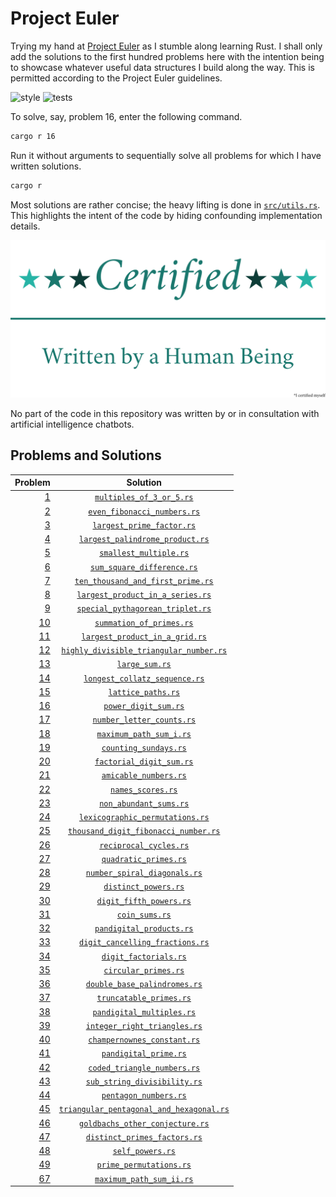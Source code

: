 # Project Euler
Trying my hand at [Project Euler](https://projecteuler.net) as I stumble along learning Rust. I shall only add the
solutions to the first hundred problems here with the intention being to showcase whatever useful data structures I
build along the way. This is permitted according to the Project Euler guidelines.

![style](https://github.com/tfpf/project-euler/actions/workflows/style.yml/badge.svg)
![tests](https://github.com/tfpf/project-euler/actions/workflows/tests.yml/badge.svg)

To solve, say, problem 16, enter the following command.

```sh
cargo r 16
```

Run it without arguments to sequentially solve all problems for which I have written solutions.

```sh
cargo r
```

Most solutions are rather concise; the heavy lifting is done in [`src/utils.rs`](src/utils.rs). This highlights the
intent of the code by hiding confounding implementation details.

<p align="center">
 <img src="badges/certified_human.svg" />
</p>

No part of the code in this repository was written by or in consultation with artificial intelligence chatbots.

## Problems and Solutions
|Problem|Solution|
|-:|:-:|
|[1](https://projecteuler.net/problem=1)|[`multiples_of_3_or_5.rs`](src/solutions/multiples_of_3_or_5.rs)|
|[2](https://projecteuler.net/problem=2)|[`even_fibonacci_numbers.rs`](src/solutions/even_fibonacci_numbers.rs)|
|[3](https://projecteuler.net/problem=3)|[`largest_prime_factor.rs`](src/solutions/largest_prime_factor.rs)|
|[4](https://projecteuler.net/problem=4)|[`largest_palindrome_product.rs`](src/solutions/largest_palindrome_product.rs)|
|[5](https://projecteuler.net/problem=5)|[`smallest_multiple.rs`](src/solutions/smallest_multiple.rs)|
|[6](https://projecteuler.net/problem=6)|[`sum_square_difference.rs`](src/solutions/sum_square_difference.rs)|
|[7](https://projecteuler.net/problem=7)|[`ten_thousand_and_first_prime.rs`](src/solutions/ten_thousand_and_first_prime.rs)|
|[8](https://projecteuler.net/problem=8)|[`largest_product_in_a_series.rs`](src/solutions/largest_product_in_a_series.rs)|
|[9](https://projecteuler.net/problem=9)|[`special_pythagorean_triplet.rs`](src/solutions/special_pythagorean_triplet.rs)|
|[10](https://projecteuler.net/problem=10)|[`summation_of_primes.rs`](src/solutions/summation_of_primes.rs)|
|[11](https://projecteuler.net/problem=11)|[`largest_product_in_a_grid.rs`](src/solutions/largest_product_in_a_grid.rs)|
|[12](https://projecteuler.net/problem=12)|[`highly_divisible_triangular_number.rs`](src/solutions/highly_divisible_triangular_number.rs)|
|[13](https://projecteuler.net/problem=13)|[`large_sum.rs`](src/solutions/large_sum.rs)|
|[14](https://projecteuler.net/problem=14)|[`longest_collatz_sequence.rs`](src/solutions/longest_collatz_sequence.rs)|
|[15](https://projecteuler.net/problem=15)|[`lattice_paths.rs`](src/solutions/lattice_paths.rs)|
|[16](https://projecteuler.net/problem=16)|[`power_digit_sum.rs`](src/solutions/power_digit_sum.rs)|
|[17](https://projecteuler.net/problem=17)|[`number_letter_counts.rs`](src/solutions/number_letter_counts.rs)|
|[18](https://projecteuler.net/problem=18)|[`maximum_path_sum_i.rs`](src/solutions/maximum_path_sum_i.rs)|
|[19](https://projecteuler.net/problem=19)|[`counting_sundays.rs`](src/solutions/counting_sundays.rs)|
|[20](https://projecteuler.net/problem=20)|[`factorial_digit_sum.rs`](src/solutions/factorial_digit_sum.rs)|
|[21](https://projecteuler.net/problem=21)|[`amicable_numbers.rs`](src/solutions/amicable_numbers.rs)|
|[22](https://projecteuler.net/problem=22)|[`names_scores.rs`](src/solutions/names_scores.rs)|
|[23](https://projecteuler.net/problem=23)|[`non_abundant_sums.rs`](src/solutions/non_abundant_sums.rs)|
|[24](https://projecteuler.net/problem=24)|[`lexicographic_permutations.rs`](src/solutions/lexicographic_permutations.rs)|
|[25](https://projecteuler.net/problem=25)|[`thousand_digit_fibonacci_number.rs`](src/solutions/thousand_digit_fibonacci_number.rs)|
|[26](https://projecteuler.net/problem=26)|[`reciprocal_cycles.rs`](src/solutions/reciprocal_cycles.rs)|
|[27](https://projecteuler.net/problem=27)|[`quadratic_primes.rs`](src/solutions/quadratic_primes.rs)|
|[28](https://projecteuler.net/problem=28)|[`number_spiral_diagonals.rs`](src/solutions/number_spiral_diagonals.rs)|
|[29](https://projecteuler.net/problem=29)|[`distinct_powers.rs`](src/solutions/distinct_powers.rs)|
|[30](https://projecteuler.net/problem=30)|[`digit_fifth_powers.rs`](src/solutions/digit_fifth_powers.rs)|
|[31](https://projecteuler.net/problem=31)|[`coin_sums.rs`](src/solutions/coin_sums.rs)|
|[32](https://projecteuler.net/problem=32)|[`pandigital_products.rs`](src/solutions/pandigital_products.rs)|
|[33](https://projecteuler.net/problem=33)|[`digit_cancelling_fractions.rs`](src/solutions/digit_cancelling_fractions.rs)|
|[34](https://projecteuler.net/problem=34)|[`digit_factorials.rs`](src/solutions/digit_factorials.rs)|
|[35](https://projecteuler.net/problem=35)|[`circular_primes.rs`](src/solutions/circular_primes.rs)|
|[36](https://projecteuler.net/problem=36)|[`double_base_palindromes.rs`](src/solutions/double_base_palindromes.rs)|
|[37](https://projecteuler.net/problem=37)|[`truncatable_primes.rs`](src/solutions/truncatable_primes.rs)|
|[38](https://projecteuler.net/problem=38)|[`pandigital_multiples.rs`](src/solutions/pandigital_multiples.rs)|
|[39](https://projecteuler.net/problem=39)|[`integer_right_triangles.rs`](src/solutions/integer_right_triangles.rs)|
|[40](https://projecteuler.net/problem=40)|[`champernownes_constant.rs`](src/solutions/champernownes_constant.rs)|
|[41](https://projecteuler.net/problem=41)|[`pandigital_prime.rs`](src/solutions/pandigital_prime.rs)|
|[42](https://projecteuler.net/problem=42)|[`coded_triangle_numbers.rs`](src/solutions/coded_triangle_numbers.rs)|
|[43](https://projecteuler.net/problem=43)|[`sub_string_divisibility.rs`](src/solutions/sub_string_divisibility.rs)|
|[44](https://projecteuler.net/problem=44)|[`pentagon_numbers.rs`](src/solutions/pentagon_numbers.rs)|
|[45](https://projecteuler.net/problem=45)|[`triangular_pentagonal_and_hexagonal.rs`](src/solutions/triangular_pentagonal_and_hexagonal.rs)|
|[46](https://projecteuler.net/problem=46)|[`goldbachs_other_conjecture.rs`](src/solutions/goldbachs_other_conjecture.rs)|
|[47](https://projecteuler.net/problem=47)|[`distinct_primes_factors.rs`](src/solutions/distinct_primes_factors.rs)|
|[48](https://projecteuler.net/problem=48)|[`self_powers.rs`](src/solutions/self_powers.rs)|
|[49](https://projecteuler.net/problem=49)|[`prime_permutations.rs`](src/solutions/prime_permutations.rs)|
|[67](https://projecteuler.net/problem=67)|[`maximum_path_sum_ii.rs`](src/solutions/maximum_path_sum_ii.rs)|
